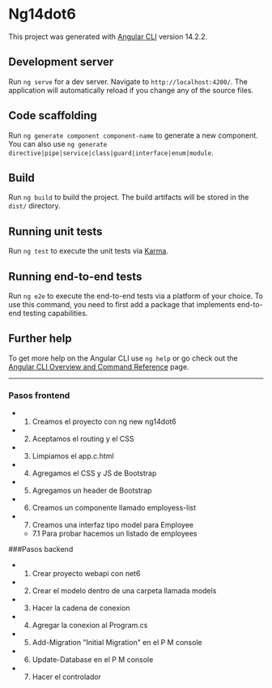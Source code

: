 # Ng14dot6

This project was generated with [Angular CLI](https://github.com/angular/angular-cli) version 14.2.2.

## Development server

Run `ng serve` for a dev server. Navigate to `http://localhost:4200/`. The application will automatically reload if you change any of the source files.

## Code scaffolding

Run `ng generate component component-name` to generate a new component. You can also use `ng generate directive|pipe|service|class|guard|interface|enum|module`.

## Build

Run `ng build` to build the project. The build artifacts will be stored in the `dist/` directory.

## Running unit tests

Run `ng test` to execute the unit tests via [Karma](https://karma-runner.github.io).

## Running end-to-end tests

Run `ng e2e` to execute the end-to-end tests via a platform of your choice. To use this command, you need to first add a package that implements end-to-end testing capabilities.

## Further help

To get more help on the Angular CLI use `ng help` or go check out the [Angular CLI Overview and Command Reference](https://angular.io/cli) page.
- - -
### Pasos frontend
* 1. Creamos el proyecto con ng new ng14dot6
* 2. Aceptamos el routing y el CSS
* 3. Limpiamos el app.c.html
* 4. Agregamos el CSS y JS de Bootstrap
* 5. Agregamos un header de Bootstrap
* 6. Creamos un componente llamado employess-list
* 7. Creamos una interfaz tipo model para Employee
    * 7.1 Para probar hacemos un listado de employees

###Pasos backend
* 1. Crear proyecto webapi con net6
* 2. Crear el modelo dentro de una carpeta llamada models
* 3. Hacer la cadena de conexion
* 4. Agregar la conexion al Program.cs
* 5. Add-Migration "Initial Migration" en el P M console
* 6. Update-Database en el P M console
* 7. Hacer el controlador 


